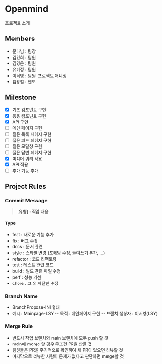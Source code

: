 # Openmind

프로젝트 소개

## Members

- 문다님 : 팀장
- 김민희 : 팀원
- 김영은 : 팀원
- 유미정 : 팀원
- 이서영 : 팀원, 프로젝트 매니징
- 임광렬 : 멘토

## Milestone

- [x] 기초 컴포넌트 구현
- [x] 응용 컴포넌트 구현
- [x] API 구현
- [ ] 메인 페이지 구현
- [ ] 질문 목록 페이지 구현
- [ ] 질문 피드 페이지 구현
- [ ] 질문 모달창 구현
- [ ] 질문 답변 페이지 구현
- [x] 미디어 쿼리 적용
- [x] API 적용
- [ ] 추가 기능 추가

## Project Rules
### Commit Message
> **[유형] : 작업 내용**

#### Type
- feat : 새로운 기능 추가
- fix : 버그 수정
- docs : 문서 관련
- style : 스타일 변경 (포매팅 수정, 들여쓰기 추가, ...)
- refactor : 코드 리팩토링
- test : 테스트 관련 코드
- build : 빌드 관련 파일 수정
- perf : 성능 개선
- chore : 그 외 자잘한 수정
### Branch Name
- BranchPropose-INI 형태
- 예시 : Mainpage-LSY
-- 목적 : 메인페이지 구현
-- 브랜치 생성자 : 이서영(LSY)
### Merge Rule
- 반드시 작업 브랜치와 main 브랜치에 모두 push 할 것
- main에 merge 할 경우 무조건 PR을 만들 것
- 팀원들은 PR을 주기적으로 확인하여 새 PR이 있으면 리뷰할 것
- 마지막으로 리뷰한 사람이 문제가 없다고 판단하면 merge할 것
